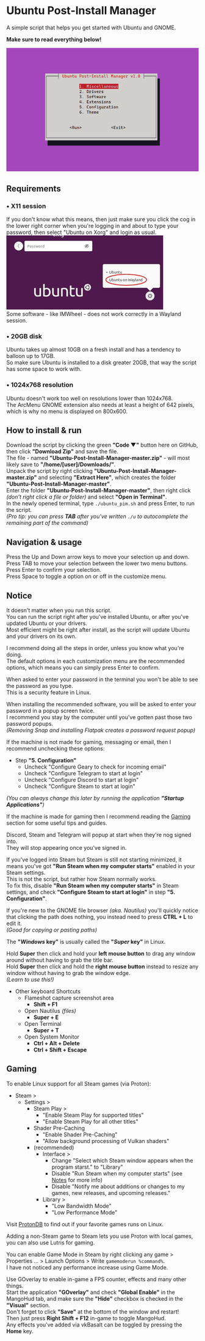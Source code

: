 # Ubuntu Post-Install Manager
A simple script that helps you get started with Ubuntu and GNOME.

**Make sure to read everything below!**

![demo](https://github.com/Hezkore/Ubuntu-Post-Install-Manager/blob/master/extra/demo.png?raw=true)

## Requirements
### • X11 session
If you don't know what this means, then just make sure you click the cog in the lower right corner when you're logging in and about to type your password, then select "Ubuntu on Xorg" and login as usual.\
![xorg](https://github.com/Hezkore/Ubuntu-Post-Install-Manager/blob/master/extra/xorg.jpg?raw=true)\
Some software - like IMWheel - does not work correctly in a Wayland session.

### • 20GB disk
Ubuntu takes up almost 10GB on a fresh install and has a tendency to balloon up to 17GB.\
So make sure Ubuntu is installed to a disk greater 20GB, that way the script has some space to work with.

### • 1024x768 resolution
Ubuntu doesn't work too well on resolutions lower than 1024x768.\
The ArcMenu GNOME extension also needs at least a height of 642 pixels, which is why no menu is displayed on 800x600.

## How to install & run
Download the script by clicking the green **"Code ▼"** button here on GitHub, then click **"Download Zip"** and save the file.\
The file - named **"Ubuntu-Post-Install-Manager-master.zip"** - will most likely save to **"/home/[user]/Downloads/"**.\
Unpack the script by right clicking **"Ubuntu-Post-Install-Manager-master.zip"**  and selecting **"Extract Here"**, which creates the folder **"Ubuntu-Post-Install-Manager-master"**.\
Enter the folder **"Ubuntu-Post-Install-Manager-master"**, then right click *(don't right click a file or folder)* and select **"Open in Terminal"**.\
In the newly opened terminal, type `./ubuntu_pim.sh` and press Enter, to run the script.\
*(Pro tip: you can press **TAB** after you've written `./u` to autocomplete the remaining part of the command)*

## Navigation & usage
Press the Up and Down arrow keys to move your selection up and down.\
Press TAB to move your selection between the lower two menu buttons.\
Press Enter to confirm your selection.\
Press Space to toggle a option on or off in the customize menu.

## Notice
It doesn't matter when you run this script.\
You can run the script right after you've installed Ubuntu, or after you've updated Ubuntu or your drivers.\
Most efficient might be right after install, as the script will update Ubuntu and your drivers on its own.

I recommend doing all the steps in order, unless you know what you're doing.\
The default options in each customization menu are the recommended options, which means you can simply press Enter to confirm.

When asked to enter your password in the terminal you won't be able to see the password as you type.\
This is a security feature in Linux.

When installing the recommended software, you will be asked to enter your password in a popup screen twice.\
I recommend you stay by the computer until you've gotten past those two password popups.\
*(Removing Snap and installing Flatpak creates a password request popup)*

If the machine is not made for gaming, messaging or email, then I recommend unchecking these options:
* Step **"5. Configuration"**
	* Uncheck "Configure Geary to check for incoming email"
	* Uncheck "Configure Telegram to start at login"
	* Uncheck "Configure Discord to start at login"
	* Uncheck "Configure Steam to start at login"

*(You can always change this later by running the application **"Startup Applications"**)*

If the machine is made for gaming then I recommend reading the [Gaming](#gaming) section for some useful tips and guides.

Discord, Steam and Telegram will popup at start when they're nog signed into.\
They will stop appearing once you've signed in.

If you've logged into Steam but Steam is still not starting minimized, it means you've got **"Run Steam when my computer starts"** enabled in your Steam settings.\
This is not the script, but rather how Steam normally works.\
To fix this, disable **"Run Steam when my computer starts"** in Steam settings, and check **"Configure Steam to start at login"** in step **"5. Configuration"**.

If you're new to the GNOME file browser *(aka. Nautilus)* you'll quickly notice that clicking the path does nothing, you instead need to press **CTRL + L** to edit it.\
*(Good for copying or pasting paths)*

The **"*Windows* key"**  is usually called the **"*Super* key"** in Linux.

Hold **Super** then click and hold your **left mouse button** to drag any window around without having to grab the title bar.\
Hold **Super** then click and hold the **right mouse button** instead to resize any window without having to grab the window edge.\
*(Learn to use this!)*

* Other keyboard Shortcuts
	* Flameshot capture screenshot area
		* **Shift + F1**
	* Open Nautilus *(files)*
		* **Super + E**
	* Open Terminal
		* **Super + T**
	* Open System Monitor
		* **Ctrl + Alt + Delete**
		* **Ctrl + Shift + Escape**

## Gaming
To enable Linux support for all Steam games (via Proton):
* Steam >
	* Settings >
		* Steam Play >
			* "Enable Steam Play for supported titles"
			* "Enable Steam Play for all other titles"
		* Shader Pre-Caching
			* "Enable Shader Pre-Caching"
			* "Allow background processing of Vulkan shaders"
		* (recommended)
			* Interface >
				* Change "Select which Steam window appears when the program starst." to "Library"
				* Disable "Run Steam when my computer starts" (see [Notes](#notes) for more info)
				* Disable "Notify me about additions or changes to my games, new releases, and upcoming releases."
			* Library >
				* "Low Bandwidth Mode"
				* "Low Performance Mode"

Visit [ProtonDB](https://www.protondb.com/) to find out if your favorite games runs on Linux.

Adding a non-Steam game to Steam lets you use Proton with local games, you can also use Lutris for gaming.

You can enable Game Mode in Steam by right clicking any game > Properties ... > Launch Options > Write `gamemoderun %command%`.\
I have not noticed any performance increase using Game Mode.

Use GOverlay to enable in-game a FPS counter, effects and many other things.\
Start the application **"GOverlay"** and check **"Global Enable"** in the MangoHud tab, and make sure the **"Hide"** checkbox is checked in the **"Visual"** section.\
Don't forget to click **"Save"** at the bottom of the window and restart!\
Then just press **Right Shift + F12** in-game to toggle MangoHud.\
Any effects you've added via vkBasalt can be toggled by pressing the **Home** key.
